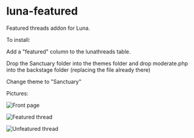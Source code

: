 # luna-featured
Featured threads addon for Luna.


To install:

Add a "featured" column to the lunathreads table.

Drop the Sanctuary folder into the themes folder and drop moderate.php into the backstage folder (replacing the file already there)

Change theme to "Sanctuary"

Pictures:

![Front page](http://i.imgur.com/DwyCqQF.png)

![Featured thread](http://i.imgur.com/6gAVQbc.png)

![Unfeatured thread](http://i.imgur.com/6smbxVu.png)
